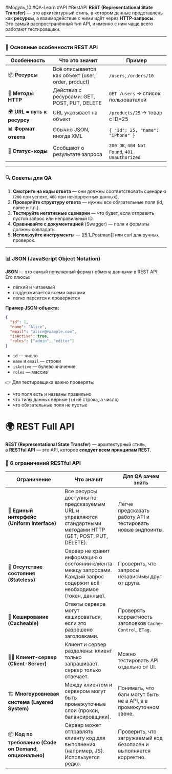 #Модуль_10 #QA-Learn #API #RestAPI
**REST (Representational State Transfer)** — это архитектурный стиль, в котором данные представлены как **ресурсы**, а взаимодействие с ними идёт через **HTTP-запросы**.  
Это самый распространённый тип API, и именно с ним чаще всего работают тестировщики.

---

### 🔹 Основные особенности REST API

|Особенность|Что это значит|Пример|
|---|---|---|
|📦 **Ресурсы**|Всё описывается как объект (user, order, product)|`/users`, `/orders/10`|
|📨 **Методы HTTP**|Действия с ресурсами: GET, POST, PUT, DELETE|`GET /users` → список пользователей|
|🌍 **URL = путь к ресурсу**|URL указывает на объект|`/products/25` → товар с ID=25|
|📊 **Формат ответа**|Обычно JSON, иногда XML|`{ "id": 25, "name": "iPhone" }`|
|🔑 **Статус-коды**|Сообщают о результате запроса|`200 OK`, `404 Not Found`, `401 Unauthorized`|

---
### 🔍 Советы для QA

1. **Смотрите на коды ответа** — они должны соответствовать сценарию (`200` при успехе, `400` при некорректных данных).
2. **Проверяйте структуру ответа** — нужны все обязательные поля (id, name и т.п.).
3. **Тестируйте негативные сценарии** — что будет, если отправить пустой запрос или неправильный ID.
4. **Сравнивайте с документацией** (Swagger) — поля и форматы должны совпадать.
5. **Используйте инструменты** — [[5.1_Postman]] или curl для ручных проверок.

---
### 📊 JSON (JavaScript Object Notation)

**JSON** — это самый популярный формат обмена данными в REST API.  
Его плюсы:
- лёгкий и читаемый
- поддерживается всеми языками
- легко парсится и проверяется

**Пример JSON-объекта:**
```json
{
  "id": 1,
  "name": "Alice",
  "email": "alice@example.com",
  "isActive": true,
  "roles": ["admin", "editor"]
}
```

- `id` — число
- `name` и `email` — строки
- `isActive` — булево значение
- `roles` — массив

👉 Для тестировщика важно проверять:
- что поля есть и названы правильно
- что типы данных верные (`id` не строка, а число)
- что обязательные поля не пустые

# 🌍 REST Full API

**REST (Representational State Transfer)** — архитектурный стиль, а **RESTful API** — это API, которое **следует всем принципам REST**.
### 🧭 6 ограничений RESTful API

|Ограничение|Что значит|Для QA зачем знать|
|---|---|---|
|🔗 **Единый интерфейс (Uniform Interface)**|Все ресурсы доступны по предсказуемым URL и управляются стандартными методами HTTP (GET, POST, PUT, DELETE).|Легче предсказать работу API и тестировать новые эндпоинты.|
|🚫 **Отсутствие состояния (Stateless)**|Сервер не хранит информацию о состоянии клиента между запросами. Каждый запрос содержит всё необходимое (токен, данные).|Проверить, что запросы независимы друг от друга.|
|💾 **Кеширование (Cacheable)**|Ответы сервера могут кэшироваться, если это разрешено заголовками.|Проверять корректность заголовков `Cache-Control`, `ETag`.|
|👨‍💻 **Клиент-сервер (Client-Server)**|Клиент и сервер разделены: клиент только запрашивает, сервер только отвечает.|Можно тестировать API отдельно от UI.|
|🏗 **Многоуровневая система (Layered System)**|Между клиентом и сервером могут быть промежуточные слои (прокси, балансировщики).|Понимать, что баги могут быть не в API, а в промежуточном звене.|
|📦 **Код по требованию (Code on Demand, опционально)**|Сервер может отправлять клиенту код для выполнения (например, JS). Используется редко.|Проверить, что загружаемый код безопасен и выполняется корректно.|